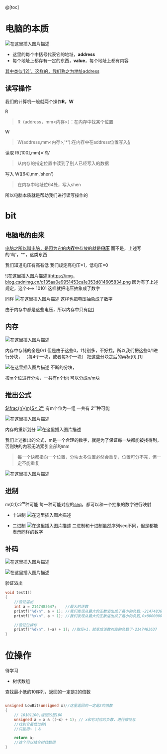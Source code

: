 @[toc] 

# 电脑的本质
![在这里插入图片描述](https://img-blog.csdnimg.cn/02abb81086014b758dc21e4925343a38.png)
- 这里的每个中括号代表它的地址，**address**
- 每个地址上都存有一定的东西，**value**，每个地址上都有内容




<u>其中类似‘[2]’，这样的，我们称之为地址address</u>

## 读写操作
我们的计算机一般就两个操作**R，W**

R
>R（address，mm<内存>）：在内存中找某个位置

W
>W(address,mm<内存>,'*'):在内存中在address位置写入<u>&</u>

读取
R([100],mm)='鸟'
>从内存的指定位置中读到了别人已经写入的数据

写入
W([64],mm,'shen')
>在内存中地址位64处，写入shen

所以电脑本质就是帮助我们进行读写操作的

# bit
## 电脑电的由来
<u>电脑之所以叫电脑，是因为它的**内存**中存放的就是**电压**</u>
而不是，上述写的'鸟'，‘*’，这类东西

我们知道电压有高有低
我们规定高电压=1，低电压=0


![在这里插入图片描述](https://img-blog.csdnimg.cn/d135aa0e9951453ca1e353d814605834.png
因为有了上述规定，这个<==> 10101
这样就把电压抽象成了数字

同样
![在这里插入图片描述](https://img-blog.csdnimg.cn/e6460902c0ae430781b55fb47aa17ba9.png)
这样也把电压抽象成了数字

由于内存中都是这些电压，所以内存中只有<u>0/1</u>


## 内存

![在这里插入图片描述](https://img-blog.csdnimg.cn/3745d87cd4fb47088b38f1720d5d326e.png)

内存中存储的全是0/1
但是由于这些0，1特别多，不好找，所以我们把这些0/1进行分块，
（每4个一块，或者每3个一块）
把这些分块之后的再标[0],[1]


![在这里插入图片描述](https://img-blog.csdnimg.cn/abeaef523871427fbe54cb94e831521d.png)
不断的分块，

按m个位进行分块，一共有n个bit
可以分成n/m块

## 推出公式

<u>$\frac{n}{m}$<  $2^m$</u>
有m个位为一组
一共有 $2^m$种可能

![在这里插入图片描述](https://img-blog.csdnimg.cn/e8b182fb26c146ff8ef98dd7fcbb494d.png)

内存的重新划分
![在这里插入图片描述](https://img-blog.csdnimg.cn/50dd6d71666d4f468d32230488daabbe.png)

我们上述推出的公式，m是一个合理的数字，就是为了保证每一块都能被找得到，否则块的内容无法索引全部的mm
>每一个快都指向一个位置，分块太多位置必然会重复，位置可分不完，但一定不能重复

![在这里插入图片描述](https://img-blog.csdnimg.cn/44b12af67c584a8f83abb451cca332b5.jpeg)


## 进制
m{0,1}:$2^m$种可能
每一种可能对应的<u>seq</u>，都可以和一个抽象的数字进行映射
- 十进制
    ![在这里插入图片描述](https://img-blog.csdnimg.cn/af6b3457713642f1801cb69dec699758.png)

- 二进制
    ![在这里插入图片描述](https://img-blog.csdnimg.cn/73528a9188874f68810c53a249caac16.png)
    二进制和十进制虽然序列seq不同，但是都能表示同样的数字
    

## 补码
![在这里插入图片描述](https://img-blog.csdnimg.cn/6d13e51974db40289df0c3a7741b6fe6.jpeg)

![在这里插入图片描述](https://img-blog.csdnimg.cn/6c214ce9dc8f4c1ab0304a61776e8cfb.jpeg)



验证溢出
~~~c
void test1()
{
    //验证溢出
    int a = 2147483647;    //最大的正数
    printf("%d\n", a + 1); //我们发现从最大的正数溢出成了最小的负数,-2147483648
    printf("%x\n", a + 1); //我们发现从最大的正数溢出成了最小的负数,0x80000000

    //验证位操作
    printf("%d\n", (~a) + 1); //取反+1，就变成该数对应的负数了-2147483637
}
~~~

# 位操作
待学习
- 树状数组


查找最小低的10序列，返回的一定是2的倍数

~~~c

unsigned LowBit(unsigned x)//这里返回的一定是2的倍数
{
    // 10101100,返回的是100
    unsigned a = x & ((~x) + 1); // x和它对应的负数，进行按位与
    //找到它最低位的1
    //只能用~ | &

    return a;
    //这个可以结合树状数组
}
~~~

